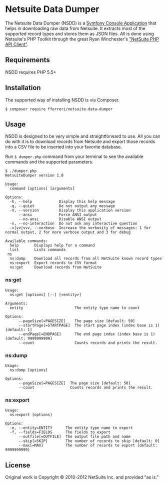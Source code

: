 # Netsuite Data Dumper

The Netsuite Data Dumper (NSDD) is a [Symfony Console Application](http://symfony.com/doc/current/components/console/index.html) that helps in downloading raw data from Netsuite. It extracts most of the supported record types and stores them as JSON files. All is done using Netsuite's PHP Toolkit through the great Ryan Winchester's ["NetSuite PHP API Client"](https://github.com/fungku/netsuite-php). 

## Requirements

NSDD requires PHP 5.5+

## Installation

The supported way of installing NSDD is via Composer.

```
$ composer require fferreri/netsuite-data-dumper
```

## Usage

NSDD is designed to be very simple and straightforward to use. All you can do with it is to download records from Netsuite and export those records into a CSV file to be inserted into your favorite database. 

Run `$ dumper.php` command from your terminal to see the available commands and the supported parameters. 

```
$ ./dumper.php
NetsuiteDumper version 1.0

Usage:
  command [options] [arguments]

Options:
  -h, --help            Display this help message
  -q, --quiet           Do not output any message
  -V, --version         Display this application version
      --ansi            Force ANSI output
      --no-ansi         Disable ANSI output
  -n, --no-interaction  Do not ask any interactive question
  -v|vv|vvv, --verbose  Increase the verbosity of messages: 1 for normal output, 2 for more verbose output and 3 for debug

Available commands:
  help       Displays help for a command
  list       Lists commands
 ns
  ns:dump    Download all records from all NetSuite known record types
  ns:export  Export records to CSV format
  ns:get     Download records from NetSuite
```

### ns:get
```
Usage:
  ns:get [options] [--] [<entity>]

Arguments:
  entity                       The entity type name to count

Options:
      --pageSize[=PAGESIZE]    The page size [default: 50]
      --startPage[=STARTPAGE]  The start page index (index base is 1) [default: 1]
      --endPage[=ENDPAGE]      The end page index (index base is 1) [default: 9999999999]
      --count                  Counts records and prints the result.
```

### ns:dump
```
Usage:
  ns:dump [options]

Options:
      --pageSize[=PAGESIZE]  The page size [default: 50]
      --count                Counts records and prints the result.
```

### ns:export
```
Usage:
  ns:export [options]

Options:
  -e, --entity=ENTITY      The entity type name to export
  -f, --fields=FIELDS      The fields to export
      --outfile[=OUTFILE]  The output file path and name
      --skip[=SKIP]        The number of records to skip [default: 0]
      --max[=MAX]          The number of records to export [default: 9999999999]
```

## License

Original work is Copyright © 2010-2012 NetSuite Inc. and provided "as is."
